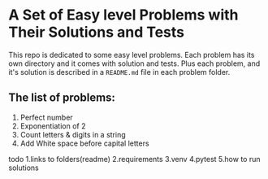 # A Set of Easy level Problems with Their Solutions and Tests

This repo is dedicated to some easy level problems. Each problem has its own directory and it comes with solution and tests. Plus each problem, and it's solution is described in a `README.md` file in each problem folder.


## The list of problems:

1. Perfect number
2. Exponentiation of 2
3. Count letters & digits in a string
4. Add White space before capital letters







todo 
1.links to folders(readme)
2.requirements
3.venv
4.pytest
5.how to run solutions